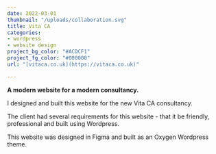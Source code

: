 ```yaml
---
date: 2022-03-01
thumbnail: "/uploads/collaboration.svg"
title: Vita CA
categories:
- wordpress
- website design
project_bg_color: "#ACDCF1"
project_fg_color: "#000000"
url: "[vitaca.co.uk](https://vitaca.co.uk)"

---
```

**A modern website for a modern consultancy.**

I designed and built this website for the new Vita CA consultancy.

The client had several requirements for this website - that it be friendly, professional and built using Wordpress.

This website was designed in Figma and built as an Oxygen Wordpress theme.